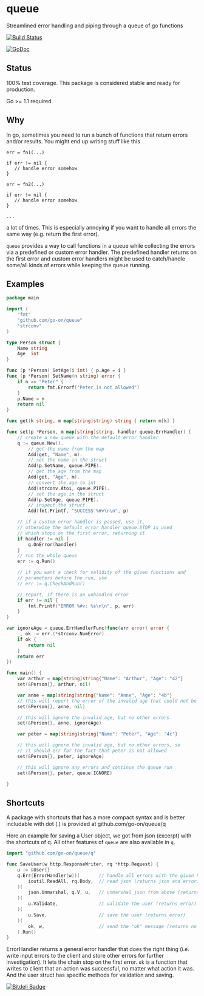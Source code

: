 queue
=====

Streamlined error handling and piping through a queue of go functions

[![Build Status](https://secure.travis-ci.org/go-on/queue.png)](http://travis-ci.org/go-on/queue)

[![GoDoc](https://godoc.org/github.com/go-on/queue?status.png)](http://godoc.org/github.com/go-on/queue)

Status
------
100% test coverage.
This package is considered stable and ready for production.

Go >= 1.1 required

Why
---

In go, sometimes you need to run a bunch of functions that return errors and/or results. You might end up writing stuff like this

```
err = fn1(...)

if err != nil {
   // handle error somehow
}

err = fn2(...)

if err != nil {
   // handle error somehow
}

...

```

a lot of times. This is especially annoying if you want to handle all errors the same way (e.g. return the first error).

`queue` provides a way to call functions in a queue while collecting the errors via a predefined or custom error handler. The predefined handler returns on the first error and custom error handlers might be used to catch/handle some/all kinds of errors while keeping the queue running.

Examples
--------

```go
package main

import (
    "fmt"
    "github.com/go-on/queue"
    "strconv"
)

type Person struct {
    Name string
    Age  int
}

func (p *Person) SetAge(i int) { p.Age = i }
func (p *Person) SetName(n string) error {
    if n == "Peter" {
        return fmt.Errorf("Peter is not allowed")
    }
    p.Name = n
    return nil
}

func get(k string, m map[string]string) string { return m[k] }

func set(p *Person, m map[string]string, handler queue.ErrHandler) {
    // create a new queue with the default error handler
    q := queue.New().
        // get the name from the map
        Add(get, "Name", m).
        // set the name in the struct
        Add(p.SetName, queue.PIPE).
        // get the age from the map
        Add(get, "Age", m).
        // convert the age to int
        Add(strconv.Atoi, queue.PIPE).
        // set the age in the struct
        Add(p.SetAge, queue.PIPE).
        // inspect the struct
        Add(fmt.Printf, "SUCCESS %#v\n\n", p)

    // if a custom error handler is passed, use it,
    // otherwise the default error handler queue.STOP is used
    // which stops on the first error, returning it
    if handler != nil {
        q.OnError(handler)
    }
    // run the whole queue
    err := q.Run()

    // if you want a check for validity of the given functions and
    // parameters before the run, use 
    // err := q.CheckAndRun()

    // report, if there is an unhandled error
    if err != nil {
        fmt.Printf("ERROR %#v: %s\n\n", p, err)
    }
}

var ignoreAge = queue.ErrHandlerFunc(func(err error) error {
    _, ok := err.(*strconv.NumError)
    if ok {
        return nil
    }
    return err
})

func main() {
    var arthur = map[string]string{"Name": "Arthur", "Age": "42"}
    set(&Person{}, arthur, nil)

    var anne = map[string]string{"Name": "Anne", "Age": "4b"}
    // this will report the error of the invalid age that could not be parsed
    set(&Person{}, anne, nil)

    // this will ignore the invalid age, but no other errors
    set(&Person{}, anne, ignoreAge)

    var peter = map[string]string{"Name": "Peter", "Age": "4c"}

    // this will ignore the invalid age, but no other errors, so
    // it should err for the fact that peter is not allowed
    set(&Person{}, peter, ignoreAge)

    // this will ignore any errors and continue the queue run
    set(&Person{}, peter, queue.IGNORE)

}

```

Shortcuts
---------

A package with shortcuts that has a more compact syntax and is better includable with dot (.) is provided at github.com/go-on/queue/q

Here an example for saving a User object, we got from json (excerpt)
with the shortcuts of q. All other features of `queue` are also available in `q`.

```go
import "github.com/go-on/queue/q"

func SaveUser(w http.ResponseWriter, rq *http.Request) {
    u := &User{}
    q.Err(ErrorHandler(w))(       // handle all errors with the given handler
        ioutil.ReadAll, rq.Body,  // read json (returns json and error)
    )(
        json.Unmarshal, q.V, u,   // unmarshal json from above (returns error)
    )(
        u.Validate,               // validate the user (returns error)
    )(
        u.Save,                   // save the user (returns error)
    )(
        ok, w,                    // send the "ok" message (returns no error)
    ).Run()
}
```

ErrorHandler returns a general error handler that does the right thing (i.e. write input errors to the client and store other errors for further investigation). It lets the chain stop on the first error. `ok` is a function that writes to client that an action was successful, no matter what action it was. And the user struct has specific methods for validation and saving.


[![Bitdeli Badge](https://d2weczhvl823v0.cloudfront.net/go-on/queue/trend.png)](https://bitdeli.com/free "Bitdeli Badge")

